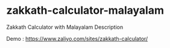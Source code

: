 # zakkath-calculator-malayalam
Zakkath Calculator with Malayalam Description

Demo : https://www.zaliyo.com/sites/zakkath-calculator/
